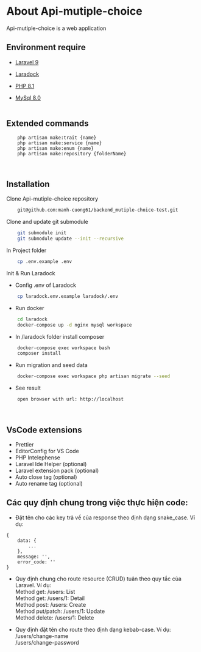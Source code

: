 # About Api-mutiple-choice

Api-mutiple-choice is a web application
<br>

## Environment require

-   [Laravel 9](https://laravel.com/docs/9.x/releases)

-   [Laradock](https://laradock.io/)

-   [PHP 8.1](https://www.php.net/releases/8.1/en.php)

-   [MySql 8.0](https://dev.mysql.com/doc/relnotes/mysql/8.0/en/)
    <br>
    <br>

## Extended commands

```
    php artisan make:trait {name}
    php artisan make:service {name}
    php artisan make:enum {name}
    php artisan make:repository {folderName}
```

<br>

## Installation

Clone Api-mutiple-choice repository

```bash
    git@github.com:manh-cuong61/backend_mutiple-choice-test.git
```

Clone and update git submodule

```bash
    git submodule init
    git submodule update --init --recursive
```

In Project folder

```bash
    cp .env.example .env
```

Init & Run Laradock

-   Config .env of Laradock

```bash
    cp laradock.env.example laradock/.env
```

-   Run docker

```bash
    cd laradock
    docker-compose up -d nginx mysql workspace
```

-   In /laradock folder install composer

```bash
    docker-compose exec workspace bash
    composer install
```

-   Run migration and seed data

```bash
    docker-compose exec workspace php artisan migrate --seed
```

-   See result

```
    open browser with url: http://localhost
```

<br>

## VsCode extensions

-   Prettier
-   EditorConfig for VS Code
-   PHP Intelephense
-   Laravel Ide Helper (optional)
-   Laravel extension pack (optional)
-   Auto close tag (optional)
-   Auto rename tag (optional)
    <br>

## Các quy định chung trong việc thực hiện code:

-   Đặt tên cho các key trả về của response theo định dạng snake_case. Ví dụ:

```
{
    data: {
        ...
    },
    message: '',
    error_code: ''
}
```

-   Quy định chung cho route resource (CRUD) tuân theo quy tắc của Laravel. Ví dụ: <br/>
    Method get: /users: List <br/>
    Method get: /users/1: Detail <br/>
    Method post: /users: Create <br/>
    Method put/patch: /users/1: Update <br/>
    Method delete: /users/1: Delete <br/>

-   Quy định đặt tên cho route theo định dạng kebab-case. Ví dụ: <br/>
    /users/change-name <br/>
    /users/change-password
